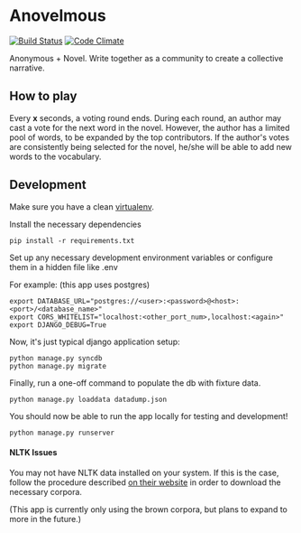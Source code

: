 # Anovelmous

[![Build Status](https://travis-ci.org/anovelmous-dev-squad/anovelmous.svg?branch=master)](https://travis-ci.org/anovelmous-dev-squad/anovelmous)
[![Code Climate](https://codeclimate.com/github/anovelmous-dev-squad/anovelmous/badges/gpa.svg)](https://codeclimate.com/github/anovelmous-dev-squad/anovelmous)

Anonymous + Novel. Write together as a community to create a collective narrative.

## How to play

Every **x** seconds, a voting round ends. During each round, an author may cast a vote for the next word in the novel.
However, the author has a limited pool of words, to be expanded by the top contributors.
If the author's votes are consistently being selected for the novel, he/she will be able to add new words to the vocabulary.


## Development

Make sure you have a clean [virtualenv](http://docs.python-guide.org/en/latest/dev/virtualenvs/).

Install the necessary dependencies

    pip install -r requirements.txt


Set up any necessary development environment variables or configure them in a hidden file like .env

For example: (this app uses postgres)

    export DATABASE_URL="postgres://<user>:<password>@<host>:<port>/<database_name>"
    export CORS_WHITELIST="localhost:<other_port_num>,localhost:<again>"
    export DJANGO_DEBUG=True

Now, it's just typical django application setup:

    python manage.py syncdb
    python manage.py migrate

Finally, run a one-off command to populate the db with fixture data.

    python manage.py loaddata datadump.json


You should now be able to run the app locally for testing and development!

    python manage.py runserver


#### NLTK Issues

You may not have NLTK data installed on your system.
If this is the case, follow the procedure described [on their website](http://www.nltk.org/data.html) in order to
download the necessary corpora.

(This app is currently only using the brown corpora, but plans to expand to more in the future.)
